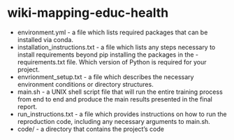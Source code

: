# wiki-mapping-educ-health
- environment.yml - a file which lists required packages that can be installed via conda.
- installation_instructions.txt - a file which lists any steps necessary to install requirements beyond pip installing the packages in the - requirements.txt file. Which version of Python is required for your project.
- envrionment_setup.txt - a file which describes the necessary environment conditions or directory structures.
- main.sh - a UNIX shell script file that will run the entire training process from end to end and produce the main results presented in the final report.
- run_instructions.txt - a file which provides instructions on how to run the reproduction code, including any necessary arguments to main.sh.
- code/ - a directory that contains the project’s code
